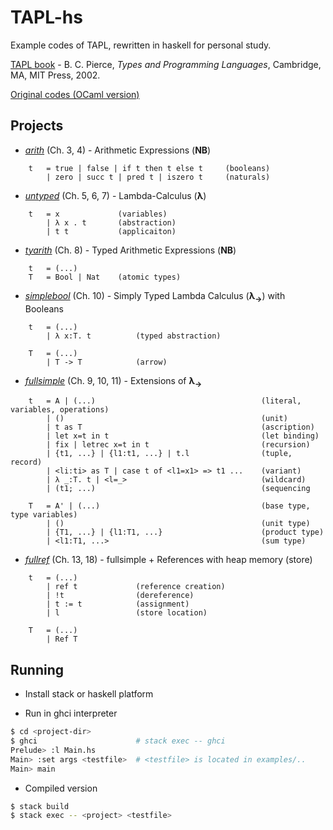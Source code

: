 
# TAPL-hs
Example codes of TAPL, rewritten in haskell for personal study.

[TAPL book](http://www.cis.upenn.edu/~bcpierce/tapl/main.html) \- B. C. Pierce, *Types and Programming Languages*, Cambridge, MA, MIT Press, 2002. 

[Original codes (OCaml version)](http://www.cis.upenn.edu/~bcpierce/tapl/checkers/)


## Projects

* *[arith](arith)* (Ch. 3, 4) - Arithmetic Expressions (**NB**)  

```
    t   = true | false | if t then t else t     (booleans)
        | zero | succ t | pred t | iszero t     (naturals)
```
* *[untyped](untyped)* (Ch. 5, 6, 7) - Lambda-Calculus (**λ**)   
```
    t   = x             (variables) 
        | λ x . t       (abstraction) 
        | t t           (applicaiton)
```
* *[tyarith](tyarith)* (Ch. 8) - Typed Arithmetic Expressions (**NB**) 
```
    t   = (...)         
    T   = Bool | Nat    (atomic types)
```
* *[simplebool](simplebool)* (Ch. 10) - Simply Typed Lambda Calculus (**λ<sub>→</sub>**) with Booleans     
```
    t   = (...)        
        | λ x:T. t          (typed abstraction)

    T   = (...)         
        | T -> T            (arrow)
```
* *[fullsimple](fullsimple)* (Ch. 9, 10, 11) - Extensions of **λ<sub>→</sub>**  
```
    t   = A | (...)                                     (literal, variables, operations)
        | ()                                            (unit)
        | t as T                                        (ascription)
        | let x=t in t                                  (let binding)
        | fix | letrec x=t in t                         (recursion)
        | {t1, ...} | {l1:t1, ...} | t.l                (tuple, record) 
        | <li:ti> as T | case t of <l1=x1> => t1 ...    (variant)
        | λ _:T. t | <l=_>                              (wildcard)
        | (t1; ...)                                     (sequencing

    T   = A' | (...)                                    (base type, type variables)
        | ()                                            (unit type)
        | {T1, ...} | {l1:T1, ...}                      (product type)
        | <l1:T1, ...>                                  (sum type)
``` 
* *[fullref](fullref)* (Ch. 13, 18) - fullsimple + References with heap memory (store)
```
    t   = (...)
        | ref t             (reference creation)
        | !t                (dereference)
        | t := t            (assignment)
        | l                 (store location)

    T   = (...)
        | Ref T 
```

## Running 
* Install stack or haskell platform 

* Run in ghci interpreter
```bash
$ cd <project-dir>
$ ghci                      # stack exec -- ghci 
Prelude> :l Main.hs
Main> :set args <testfile>  # <testfile> is located in examples/..
Main> main 
```

* Compiled version
```bash
$ stack build 
$ stack exec -- <project> <testfile>
```
